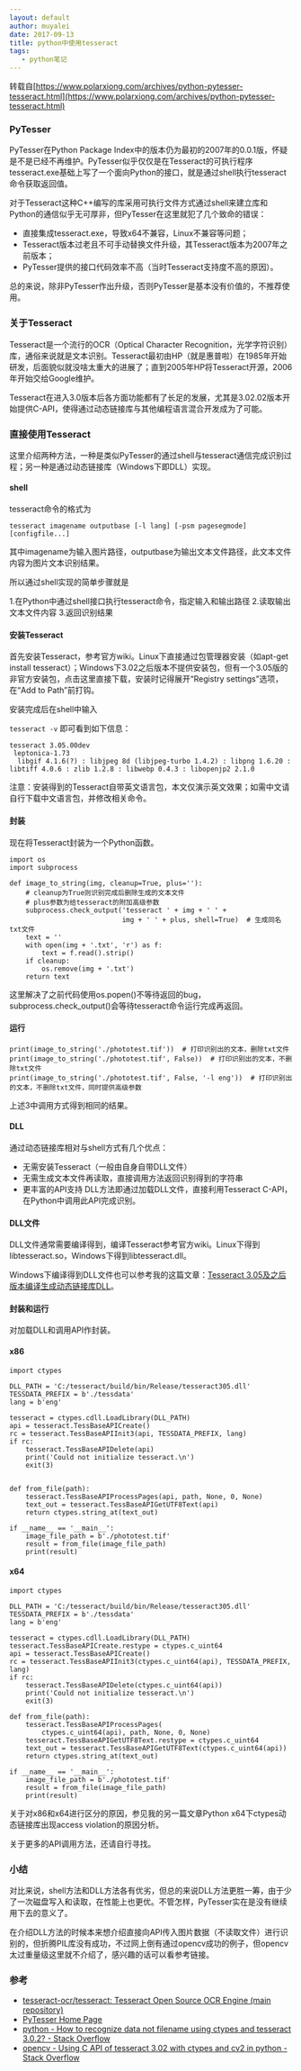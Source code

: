 ```yaml
---
layout: default
author: muyalei 
date: 2017-09-13
title: python中使用tesseract
tags:
   - python笔记
---
```



转载自[https://www.polarxiong.com/archives/python-pytesser-tesseract.html](https://www.polarxiong.com/archives/python-pytesser-tesseract.html)

### PyTesser
PyTesser在Python Package Index中的版本仍为最初的2007年的0.0.1版，怀疑是不是已经不再维护。PyTesser似乎仅仅是在Tesseract的可执行程序tesseract.exe基础上写了一个面向Python的接口，就是通过shell执行tesseract命令获取返回值。

对于Tesseract这种C++编写的库采用可执行文件方式通过shell来建立库和Python的通信似乎无可厚非，但PyTesser在这里就犯了几个致命的错误：

- 直接集成tesseract.exe，导致x64不兼容，Linux不兼容等问题；
- Tesseract版本过老且不可手动替换文件升级，其Tesseract版本为2007年之前版本；
- PyTesser提供的接口代码效率不高（当时Tesseract支持度不高的原因）。

总的来说，除非PyTesser作出升级，否则PyTesser是基本没有价值的，不推荐使用。

### 关于Tesseract
Tesseract是一个流行的OCR（Optical Character Recognition，光学字符识别）库，通俗来说就是文本识别。Tesseract最初由HP（就是惠普啦）在1985年开始研发，后面貌似就没啥太重大的进展了；直到2005年HP将Tesseract开源，2006年开始交给Google维护。

Tesseract在进入3.0版本后各方面功能都有了长足的发展，尤其是3.02.02版本开始提供C-API，使得通过动态链接库与其他编程语言混合开发成为了可能。

### 直接使用Tesseract
这里介绍两种方法，一种是类似PyTesser的通过shell与tesseract通信完成识别过程；另一种是通过动态链接库（Windows下即DLL）实现。

#### shell
tesseract命令的格式为

`tesseract imagename outputbase [-l lang] [-psm pagesegmode] [configfile...]`

其中imagename为输入图片路径，outputbase为输出文本文件路径，此文本文件内容为图片文本识别结果。

所以通过shell实现的简单步骤就是

1.在Python中通过shell接口执行tesseract命令，指定输入和输出路径
2.读取输出文本文件内容
3.返回识别结果

#### 安装Tesseract
首先安装Tesseract，参考官方wiki。Linux下直接通过包管理器安装（如apt-get install tesseract）；Windows下3.02之后版本不提供安装包，但有一个3.05版的非官方安装包，点击这里直接下载，安装时记得展开“Registry settings”选项，在“Add to Path”前打钩。

安装完成后在shell中输入

`tesseract -v`
即可看到如下信息：
```
tesseract 3.05.00dev
 leptonica-1.73
  libgif 4.1.6(?) : libjpeg 8d (libjpeg-turbo 1.4.2) : libpng 1.6.20 : libtiff 4.0.6 : zlib 1.2.8 : libwebp 0.4.3 : libopenjp2 2.1.0
```
注意：安装得到的Tesseract自带英文语言包，本文仅演示英文效果；如需中文请自行下载中文语言包，并修改相关命令。


#### 封装
现在将Tesseract封装为一个Python函数。
```n
import os
import subprocess

def image_to_string(img, cleanup=True, plus=''):
    # cleanup为True则识别完成后删除生成的文本文件
    # plus参数为给tesseract的附加高级参数
    subprocess.check_output('tesseract ' + img + ' ' +
                            img + ' ' + plus, shell=True)  # 生成同名txt文件
    text = ''
    with open(img + '.txt', 'r') as f:
        text = f.read().strip()
    if cleanup:
        os.remove(img + '.txt')
    return text
```
这里解决了之前代码使用os.popen()不等待返回的bug，subprocess.check_output()会等待tesseract命令运行完成再返回。

#### 运行
```
print(image_to_string('./phototest.tif'))  # 打印识别出的文本，删除txt文件
print(image_to_string('./phototest.tif', False))  # 打印识别出的文本，不删除txt文件
print(image_to_string('./phototest.tif', False, '-l eng'))  # 打印识别出的文本，不删除txt文件，同时提供高级参数
```
上述3中调用方式得到相同的结果。

#### DLL
通过动态链接库相对与shell方式有几个优点：

- 无需安装Tesseract（一般由自身自带DLL文件）
- 无需生成文本文件再读取，直接调用方法返回识别得到的字符串
- 更丰富的API支持
DLL方法即通过加载DLL文件，直接利用Tesseract C-API，在Python中调用此API完成识别。

#### DLL文件
DLL文件通常需要编译得到，编译Tesseract参考官方wiki。Linux下得到libtesseract.so，Windows下得到libtesseract.dll。

Windows下编译得到DLL文件也可以参考我的这篇文章：[Tesseract 3.05及之后版本编译生成动态链接库DLL](https://www.polarxiong.com/archives/Tesseract-3-05%E5%8F%8A%E4%B9%8B%E5%90%8E%E7%89%88%E6%9C%AC%E7%BC%96%E8%AF%91%E7%94%9F%E6%88%90%E5%8A%A8%E6%80%81%E9%93%BE%E6%8E%A5%E5%BA%93DLL.html)。

#### 封装和运行
对加载DLL和调用API作封装。

#### x86
```
import ctypes

DLL_PATH = 'C:/tesseract/build/bin/Release/tesseract305.dll'
TESSDATA_PREFIX = b'./tessdata'
lang = b'eng'

tesseract = ctypes.cdll.LoadLibrary(DLL_PATH)
api = tesseract.TessBaseAPICreate()
rc = tesseract.TessBaseAPIInit3(api, TESSDATA_PREFIX, lang)
if rc:
    tesseract.TessBaseAPIDelete(api)
    print('Could not initialize tesseract.\n')
    exit(3)


def from_file(path):
    tesseract.TessBaseAPIProcessPages(api, path, None, 0, None)
    text_out = tesseract.TessBaseAPIGetUTF8Text(api)
    return ctypes.string_at(text_out)

if __name__ == '__main__':
    image_file_path = b'./phototest.tif'
    result = from_file(image_file_path)
    print(result)
```
#### x64
```
import ctypes

DLL_PATH = 'C:/tesseract/build/bin/Release/tesseract305.dll'
TESSDATA_PREFIX = b'./tessdata'
lang = b'eng'

tesseract = ctypes.cdll.LoadLibrary(DLL_PATH)
tesseract.TessBaseAPICreate.restype = ctypes.c_uint64
api = tesseract.TessBaseAPICreate()
rc = tesseract.TessBaseAPIInit3(ctypes.c_uint64(api), TESSDATA_PREFIX, lang)
if rc:
    tesseract.TessBaseAPIDelete(ctypes.c_uint64(api))
    print('Could not initialize tesseract.\n')
    exit(3)

def from_file(path):
    tesseract.TessBaseAPIProcessPages(
        ctypes.c_uint64(api), path, None, 0, None)
    tesseract.TessBaseAPIGetUTF8Text.restype = ctypes.c_uint64
    text_out = tesseract.TessBaseAPIGetUTF8Text(ctypes.c_uint64(api))
    return ctypes.string_at(text_out)

if __name__ == '__main__':
    image_file_path = b'./phototest.tif'
    result = from_file(image_file_path)
    print(result)
```
关于对x86和x64进行区分的原因，参见我的另一篇文章Python x64下ctypes动态链接库出现access violation的原因分析。

关于更多的API调用方法，还请自行寻找。

### 小结
对比来说，shell方法和DLL方法各有优劣，但总的来说DLL方法更胜一筹，由于少了一次磁盘写入和读取，在性能上也更优。不管怎样，PyTesser实在是没有继续用下去的意义了。

在介绍DLL方法的时候本来想介绍直接向API传入图片数据（不读取文件）进行识别的，但折腾PIL库没有成功，不过网上倒有通过opencv成功的例子，但opencv太过重量级这里就不介绍了，感兴趣的话可以看参考链接。

### 参考
- [tesseract-ocr/tesseract: Tesseract Open Source OCR Engine (main repository)](https://github.com/tesseract-ocr/tesseract)
- [PyTesser Home Page](https://code.google.com/archive/p/pytesser/)
- [python - How to recognize data not filename using ctypes and tesseract 3.0.2? - Stack Overflow](http://stackoverflow.com/questions/13150937/how-to-recognize-data-not-filename-using-ctypes-and-tesseract-3-0-2)
- [opencv - Using C API of tesseract 3.02 with ctypes and cv2 in python - Stack Overflow](http://stackoverflow.com/questions/21745205/using-c-api-of-tesseract-3-02-with-ctypes-and-cv2-in-python?rq=1)


